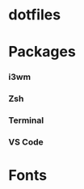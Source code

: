 # dotfiles

# Packages

### i3wm

### Zsh

### Terminal

### VS Code

# Fonts






<!--
<li><strong>OS:</strong> <a href="https://www.debian.org/">Debian</a></li>
<li><strong>WM:</strong> <a href="https://i3wm.org/">i3</a></li>
<li><strong>Bar:</strong> <a href="https://github.com/polybar/polybar">polybar</a></li>
<li><strong>Shell:</strong> <a href="https://www.zsh.org/">zsh</a></li>
<li><strong>Terminal:</strong> <a href="https://terminator-gtk3.readthedocs.io/en/latest/">Terminator</a></li>
<li><strong>Editor:</strong> <a href="https://code.visualstudio.com/">VSCode</a></li>
<li><strong>Launcher:</strong> <a href="https://github.com/davatorium/rofi">Rofi</a></li>
-->




<!--
[Project explanation](path/to/explainer.md)
-->


 
